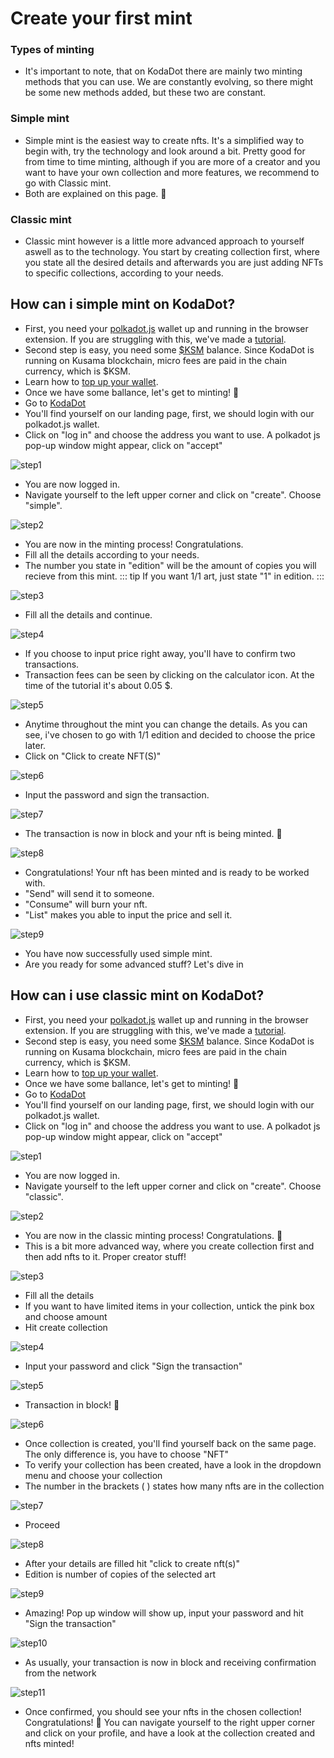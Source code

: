 # Create your first mint
### Types of minting
- It's important to note, that on KodaDot there are mainly two minting methods that you can use. We are constantly evolving, so there might be some new methods added, but these two are constant.

### Simple mint
- Simple mint is the easiest way to create nfts. It's a simplified way to begin with, try the technology and look around a bit. Pretty good for from time to time minting, although if you are more of a creator and you want to have your own collection and more features, we recommend to go with Classic mint.
- Both are explained on this page. :muscle:
### Classic mint
- Classic mint however is a little more advanced approach to yourself aswell as to the technology. You start by creating collection first, where you state all the desired details and afterwards you are just adding NFTs to specific collections, according to your needs.

## How can i simple mint on KodaDot?
- First, you need your [polkadot.js](https://polkadot.js.org/extension/) wallet up and running in the browser extension. If you are struggling with this, we've made a [tutorial](how_to_create_wallet.md).
- Second step is easy, you need some [$KSM](https://www.coingecko.com/en/coins/kusama) balance. Since KodaDot is running on Kusama blockchain, micro fees are paid in the chain currency, which is $KSM. 
- Learn how to [top up your wallet](how_to_top_up_wallet.md).
- Once we have some ballance, let's get to minting! :tada: 
- Go to [KodaDot](https://kodadot.xyz/)
- You'll find yourself on our landing page, first, we should login with our polkadot.js wallet.
- Click on "log in" and choose the address you want to use. A polkadot js pop-up window might appear, click on "accept"

![step1](/simple_mint_tut/step1_login.png)

- You are now logged in.
- Navigate yourself to the left upper corner and click on "create". Choose "simple".

![step2](/simple_mint_tut/step2_simple.png)

- You are now in the minting process! Congratulations.
- Fill all the details according to your needs.
- The number you state in "edition" will be the amount of copies you will recieve from this mint.
::: tip
If you want 1/1 art, just state "1" in edition.
:::

![step3](/simple_mint_tut/step3_mint.png)

- Fill all the details and continue.

![step4](/simple_mint_tut/step4_mint_filled.png)

- If you choose to input price right away, you'll have to confirm two transactions.
- Transaction fees can be seen by clicking on the calculator icon. At the time of the tutorial it's about 0.05 $.

![step5](/simple_mint_tut/step5_mint_filled_options.png)

- Anytime throughout the mint you can change the details. As you can see, i've chosen to go with 1/1 edition and decided to choose the price later.
- Click on "Click to create NFT(S)"

![step6](/simple_mint_tut/step6_confirm.png)

- Input the password and sign the transaction.

![step7](/simple_mint_tut/step7_sign.png)

- The transaction is now in block and your nft is being minted. :tada:

![step8](/simple_mint_tut/step8_23.png)

- Congratulations! Your nft has been minted and is ready to be worked with.
- "Send" will send it to someone.
- "Consume" will burn your nft.
- "List" makes you able to input the price and sell it.


![step9](/simple_mint_tut/step9_cg.png)

- You have now successfully used simple mint.
- Are you ready for some advanced stuff? Let's dive in

## How can i use classic mint on KodaDot?

- First, you need your [polkadot.js](https://polkadot.js.org/extension/) wallet up and running in the browser extension. If you are struggling with this, we've made a [tutorial](how_to_create_wallet.md).
- Second step is easy, you need some [$KSM](https://www.coingecko.com/en/coins/kusama) balance. Since KodaDot is running on Kusama blockchain, micro fees are paid in the chain currency, which is $KSM. 
- Learn how to [top up your wallet](how_to_top_up_wallet.md).
- Once we have some ballance, let's get to minting! :tada: 
- Go to [KodaDot](https://kodadot.xyz/)
- You'll find yourself on our landing page, first, we should login with our polkadot.js wallet.
- Click on "log in" and choose the address you want to use. A polkadot js pop-up window might appear, click on "accept"

![step1](/classic_mint_tut/step1_login.png)

- You are now logged in.
- Navigate yourself to the left upper corner and click on "create". Choose "classic".


![step2](/classic_mint_tut/step2_classic.png)

- You are now in the classic minting process! Congratulations. :tada:
- This is a bit more advanced way, where you create collection first and then add nfts to it. Proper creator stuff!

![step3](/classic_mint_tut/step3_collection.png)

- Fill all the details
- If you want to have limited items in your collection, untick the pink box and choose amount
- Hit create collection

![step4](/classic_mint_tut/step4_filled.png)

- Input your password and click "Sign the transaction"

![step5](/classic_mint_tut/step5_sign.png)

- Transaction in block! :muscle:

![step6](/classic_mint_tut/step6_loading.png)

- Once collection is created, you'll find yourself back on the same page. The only difference is, you have to choose "NFT"
- To verify your collection has been created, have a look in the dropdown menu and choose your collection
- The number in the brackets (  ) states how many nfts are in the collection 

![step7](/classic_mint_tut/step7_verify.png)

- Proceed

![step8](/classic_mint_tut/step8_fill.png)

- After your details are filled hit "click to create nft(s)"
- Edition is number of copies of the selected art

![step9](/classic_mint_tut/step9_filled.png)

- Amazing! Pop up window will show up, input your password and hit "Sign the transaction"

![step10](/classic_mint_tut/step10_sign.png)

- As usually, your transaction is now in block and receiving confirmation from the network

![step11](/classic_mint_tut/step11_inblock.png)

- Once confirmed, you should see your nfts in the chosen collection! Congratulations! :tada: You can navigate yourself to the right upper corner and click on your profile, and have a look at the collection created and nfts minted!






